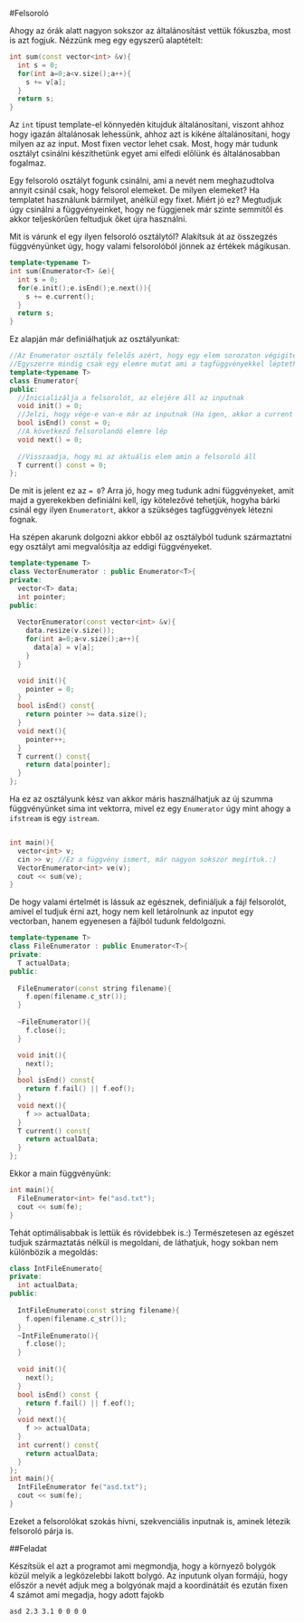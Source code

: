 #Felsoroló

Ahogy az órák alatt nagyon sokszor az általánosítást vettük fókuszba, most is azt fogjuk. Nézzünk meg egy egyszerű alaptételt:

```c++
int sum(const vector<int> &v){
  int s = 0;
  for(int a=0;a<v.size();a++){
    s += v[a];
  }
  return s;
}
```

Az ```int``` típust template-el könnyedén kitujduk általánosítani, viszont ahhoz hogy igazán általánosak lehessünk, ahhoz azt is kikéne általánosítani, hogy milyen az az input. Most fixen vector lehet csak.
Most, hogy már tudunk osztályt csinálni készíthetünk egyet ami elfedi előlünk és általánosabban fogalmaz.

Egy felsoroló osztályt fogunk csinálni, ami a nevét nem meghazudtolva annyit csinál csak, hogy felsorol elemeket. De milyen elemeket? Ha templatet használunk bármilyet, anélkül egy fixet. 
Miért jó ez? Megtudjuk úgy csinálni a függvényeinket, hogy ne függjenek már szinte semmitől és akkor teljeskörűen feltudjuk őket újra használni.

Mit is várunk el egy ilyen felsoroló osztálytól? Alakítsuk át az összegzés függvényünket úgy, hogy valami felsorolóból jönnek az értékek mágikusan.

```c++
template<typename T>
int sum(Enumerator<T> &e){
  int s = 0;
  for(e.init();e.isEnd();e.next()){
    s += e.current();
  }
  return s;
}
```

Ez alapján már definiálhatjuk az osztályunkat:
```c++
//Az Enumerator osztály felelős azért, hogy egy elem sorozaton végigiteráljon.
//Egyszerre mindig csak egy elemre mutat ami a tagfüggvényekkel léptethető csak előre.
template<typename T>
class Enumerator{
public:
  //Inicializálja a felsorolót, az elejére áll az inputnak
  void init() = 0;
  //Jelzi, hogy vége-e van-e már az inputnak (Ha igen, akkor a current értéke ismeretlen)
  bool isEnd() const = 0;
  //A következő felsorolandó elemre lép
  void next() = 0;
  
  //Visszaadja, hogy mi az aktuális elem amin a felsoroló áll
  T current() const = 0;
};
```
De mit is jelent ez az ```= 0```? Arra jó, hogy meg tudunk adni függvényeket, amit majd a gyerekekben definiálni kell, így kötelezővé tehetjük, hogyha bárki csinál egy ilyen ```Enumeratort```, akkor a szükséges tagfüggvények létezni fognak. 

Ha szépen akarunk dolgozni akkor ebből az osztályból tudunk származtatni egy osztályt ami megvalósítja az eddigi függvényeket.

```c++
template<typename T>
class VectorEnumerator : public Enumerator<T>{
private:
  vector<T> data;
  int pointer;
public:
  
  VectorEnumerator(const vector<int> &v){
    data.resize(v.size());
    for(int a=0;a<v.size();a++){
      data[a] = v[a];
    }
  }

  void init(){
    pointer = 0;
  }
  bool isEnd() const{
    return pointer >= data.size();
  }
  void next(){
    pointer++;
  }
  T current() const{
    return data[pointer];
  }
};
```

Ha ez az osztályunk kész van akkor máris használhatjuk az új szumma függvényünket sima int vektorra, mivel ez egy ```Enumerator``` úgy mint ahogy a ```ifstream``` is egy ```istream```. 
```c++

int main(){
  vector<int> v;
  cin >> v; //Ez a függvény ismert, már nagyon sokszor megírtuk.:)
  VectorEnumerator<int> ve(v);
  cout << sum(ve);
}

```

De hogy valami értelmét is lássuk az egésznek, definiáljuk a fájl felsorolót, amivel el tudjuk érni azt, hogy nem kell letárolnunk az inputot egy vectorban, hanem egyenesen a fájlból tudunk feldolgozni.

```c++
template<typename T>
class FileEnumerator : public Enumerator<T>{
private:
  T actualData;
public:
  
  FileEnumerator(const string filename){
    f.open(filename.c_str());
  }
  
  ~FileEnumerator(){
    f.close();
  }

  void init(){
    next();
  }
  bool isEnd() const{
    return f.fail() || f.eof(); 
  }
  void next(){
    f >> actualData;
  }
  T current() const{
    return actualData;
  }
};
```


Ekkor a main függvényünk:

```c++
int main(){
  FileEnumerator<int> fe("asd.txt");
  cout << sum(fe);
}
```

Tehát optimálisabbak is lettük és rövidebbek is.:)
Természetesen az egészet tudjuk származtatás nélkül is megoldani, de láthatjuk, hogy sokban nem különbözik a megoldás:

```c++
class IntFileEnumerato{
private:
  int actualData;
public:
  
  IntFileEnumerato(const string filename){
    f.open(filename.c_str());
  }
  ~IntFileEnumerato(){
    f.close();
  }
  
  void init(){
    next();
  }
  bool isEnd() const {
    return f.fail() || f.eof(); 
  }
  void next(){
    f >> actualData;
  }
  int current() const{
    return actualData;
  }
};
int main(){
  IntFileEnumerator fe("asd.txt");
  cout << sum(fe);
}
```
Ezeket a felsorolókat szokás hívni, szekvenciális inputnak is, aminek létezik felsoroló párja is.


##Feladat

Készítsük el azt a programot ami megmondja, hogy a környező bolygók közül melyik a legközelebbi lakott bolygó. Az inputunk olyan formájú, hogy először a nevét adjuk meg a bolgyónak majd a koordinátáit és ezután fixen 4 számot ami megadja, hogy adott fajokb
```
asd 2.3 3.1 0 0 0 0  



